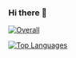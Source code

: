 ### Hi there 👋

[![Overall](https://github-readme-stats-five-dusky.vercel.app/api/?username=Geekz45679&theme=radical&locale=en&hide_border=true&icon_color=ffbf00&show_icons=true&include_all_commits=true&count_private=true&exclude_repo=github-readme-stats,Geekz45679)](https://github.com/anuraghazra/github-readme-stats)

[![Top Languages](https://github-readme-stats-five-dusky.vercel.app/api/top-langs/?username=Geekz45679&theme=radical&locale=en&hide_border=true&icon_color=ffbf00&show_icons=true&include_all_commits=true&count_private=true&exclude_repo=github-readme-stats,Geekz45679)](https://github.com/anuraghazra/github-readme-stats)
